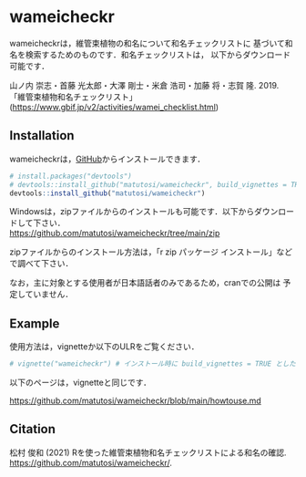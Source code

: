 
# wameicheckr

wameicheckrは，維管束植物の和名について和名チェックリストに
基づいて和名を検索するためのものです．和名チェックリストは，
以下からダウンロード可能です．

山ノ内 崇志・首藤 光太郎・大澤 剛士・米倉 浩司・加藤 将・志賀 隆. 2019.
「維管束植物和名チェックリスト」
(<https://www.gbif.jp/v2/activities/wamei_checklist.html>)

## Installation

wameicheckrは，[GitHub](https://github.com/)からインストールできます．

``` r
# install.packages("devtools")
# devtools::install_github("matutosi/wameicheckr", build_vignettes = TRUE) # pandocが必要
devtools::install_github("matutosi/wameicheckr")
```

Windowsは，zipファイルからのインストールも可能です．以下からダウンロードして下さい．  
<https://github.com/matutosi/wameicheckr/tree/main/zip>

zipファイルからのインストール方法は，「r zip パッケージ
インストール」などで調べて下さい．

なお，主に対象とする使用者が日本語話者のみであるため，cranでの公開は
予定していません．

## Example

使用方法は，vignetteか以下のULRをご覧ください．

``` r
# vignette("wameicheckr") # インストール時に build_vignettes = TRUE としたとき
```

以下のページは，vignetteと同じです．

<https://github.com/matutosi/wameicheckr/blob/main/howtouse.md>

## Citation

松村 俊和 (2021) Rを使った維管束植物和名チェックリストによる和名の確認.
<https://github.com/matutosi/wameicheckr/>.
